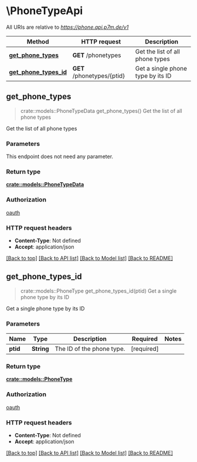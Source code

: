 # \PhoneTypeApi

All URIs are relative to *https://phone.api.p7m.de/v1*

Method | HTTP request | Description
------------- | ------------- | -------------
[**get_phone_types**](PhoneTypeApi.md#get_phone_types) | **GET** /phonetypes | Get the list of all phone types
[**get_phone_types_id**](PhoneTypeApi.md#get_phone_types_id) | **GET** /phonetypes/{ptid} | Get a single phone type by its ID



## get_phone_types

> crate::models::PhoneTypeData get_phone_types()
Get the list of all phone types

Get the list of all phone types

### Parameters

This endpoint does not need any parameter.

### Return type

[**crate::models::PhoneTypeData**](PhoneTypeData.md)

### Authorization

[oauth](../README.md#oauth)

### HTTP request headers

- **Content-Type**: Not defined
- **Accept**: application/json

[[Back to top]](#) [[Back to API list]](../README.md#documentation-for-api-endpoints) [[Back to Model list]](../README.md#documentation-for-models) [[Back to README]](../README.md)


## get_phone_types_id

> crate::models::PhoneType get_phone_types_id(ptid)
Get a single phone type by its ID

Get a single phone type by its ID

### Parameters


Name | Type | Description  | Required | Notes
------------- | ------------- | ------------- | ------------- | -------------
**ptid** | **String** | The ID of the phone type. | [required] |

### Return type

[**crate::models::PhoneType**](PhoneType.md)

### Authorization

[oauth](../README.md#oauth)

### HTTP request headers

- **Content-Type**: Not defined
- **Accept**: application/json

[[Back to top]](#) [[Back to API list]](../README.md#documentation-for-api-endpoints) [[Back to Model list]](../README.md#documentation-for-models) [[Back to README]](../README.md)

